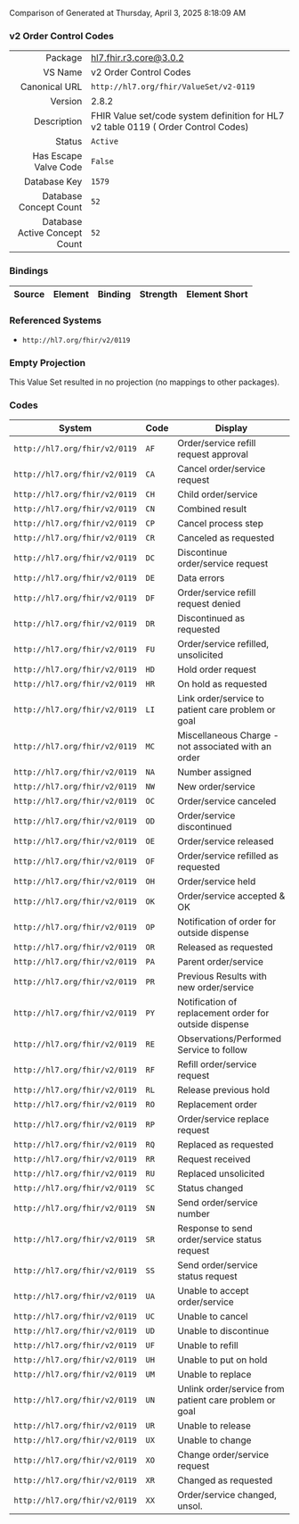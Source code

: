 Comparison of 
Generated at Thursday, April 3, 2025 8:18:09 AM

### v2 Order Control Codes

|      |     |
| ---: | --- |
| Package | hl7.fhir.r3.core@3.0.2 |
| VS Name | v2 Order Control Codes |
| Canonical URL | `http://hl7.org/fhir/ValueSet/v2-0119` |
| Version | 2.8.2 |
| Description | FHIR Value set/code system definition for HL7 v2 table 0119 ( Order Control Codes) |
| Status | `Active` |
| Has Escape Valve Code | `False` |
| Database Key | `1579` |
| Database Concept Count | `52` |
| Database Active Concept Count | `52` |
### Bindings

| Source | Element | Binding | Strength | Element Short |
| ------ | ------- | ------- | -------- | ------------- |

### Referenced Systems

* `http://hl7.org/fhir/v2/0119`
### Empty Projection

This Value Set resulted in no projection (no mappings to other packages).

### Codes

| System | Code | Display |
| ------ | ---- | ------- |
| `http://hl7.org/fhir/v2/0119` | `AF` | Order/service refill request approval |
| `http://hl7.org/fhir/v2/0119` | `CA` | Cancel order/service request |
| `http://hl7.org/fhir/v2/0119` | `CH` | Child order/service |
| `http://hl7.org/fhir/v2/0119` | `CN` | Combined result |
| `http://hl7.org/fhir/v2/0119` | `CP` | Cancel process step |
| `http://hl7.org/fhir/v2/0119` | `CR` | Canceled as requested |
| `http://hl7.org/fhir/v2/0119` | `DC` | Discontinue order/service request |
| `http://hl7.org/fhir/v2/0119` | `DE` | Data errors |
| `http://hl7.org/fhir/v2/0119` | `DF` | Order/service refill request denied |
| `http://hl7.org/fhir/v2/0119` | `DR` | Discontinued as requested |
| `http://hl7.org/fhir/v2/0119` | `FU` | Order/service refilled, unsolicited |
| `http://hl7.org/fhir/v2/0119` | `HD` | Hold order request |
| `http://hl7.org/fhir/v2/0119` | `HR` | On hold as requested |
| `http://hl7.org/fhir/v2/0119` | `LI` | Link order/service to patient care problem or goal |
| `http://hl7.org/fhir/v2/0119` | `MC` | Miscellaneous Charge - not associated with an order |
| `http://hl7.org/fhir/v2/0119` | `NA` | Number assigned |
| `http://hl7.org/fhir/v2/0119` | `NW` | New order/service |
| `http://hl7.org/fhir/v2/0119` | `OC` | Order/service canceled |
| `http://hl7.org/fhir/v2/0119` | `OD` | Order/service discontinued |
| `http://hl7.org/fhir/v2/0119` | `OE` | Order/service released |
| `http://hl7.org/fhir/v2/0119` | `OF` | Order/service refilled as requested |
| `http://hl7.org/fhir/v2/0119` | `OH` | Order/service held |
| `http://hl7.org/fhir/v2/0119` | `OK` | Order/service accepted & OK |
| `http://hl7.org/fhir/v2/0119` | `OP` | Notification of order for outside dispense |
| `http://hl7.org/fhir/v2/0119` | `OR` | Released as requested |
| `http://hl7.org/fhir/v2/0119` | `PA` | Parent order/service |
| `http://hl7.org/fhir/v2/0119` | `PR` | Previous Results with new order/service |
| `http://hl7.org/fhir/v2/0119` | `PY` | Notification of replacement order for outside dispense |
| `http://hl7.org/fhir/v2/0119` | `RE` | Observations/Performed Service to follow |
| `http://hl7.org/fhir/v2/0119` | `RF` | Refill order/service request |
| `http://hl7.org/fhir/v2/0119` | `RL` | Release previous hold |
| `http://hl7.org/fhir/v2/0119` | `RO` | Replacement order |
| `http://hl7.org/fhir/v2/0119` | `RP` | Order/service replace request |
| `http://hl7.org/fhir/v2/0119` | `RQ` | Replaced as requested |
| `http://hl7.org/fhir/v2/0119` | `RR` | Request received |
| `http://hl7.org/fhir/v2/0119` | `RU` | Replaced unsolicited |
| `http://hl7.org/fhir/v2/0119` | `SC` | Status changed |
| `http://hl7.org/fhir/v2/0119` | `SN` | Send order/service number |
| `http://hl7.org/fhir/v2/0119` | `SR` | Response to send order/service status request |
| `http://hl7.org/fhir/v2/0119` | `SS` | Send order/service status request |
| `http://hl7.org/fhir/v2/0119` | `UA` | Unable to accept order/service |
| `http://hl7.org/fhir/v2/0119` | `UC` | Unable to cancel |
| `http://hl7.org/fhir/v2/0119` | `UD` | Unable to discontinue |
| `http://hl7.org/fhir/v2/0119` | `UF` | Unable to refill |
| `http://hl7.org/fhir/v2/0119` | `UH` | Unable to put on hold |
| `http://hl7.org/fhir/v2/0119` | `UM` | Unable to replace |
| `http://hl7.org/fhir/v2/0119` | `UN` | Unlink order/service from patient care problem or goal |
| `http://hl7.org/fhir/v2/0119` | `UR` | Unable to release |
| `http://hl7.org/fhir/v2/0119` | `UX` | Unable to change |
| `http://hl7.org/fhir/v2/0119` | `XO` | Change order/service request |
| `http://hl7.org/fhir/v2/0119` | `XR` | Changed as requested |
| `http://hl7.org/fhir/v2/0119` | `XX` | Order/service changed, unsol. |
